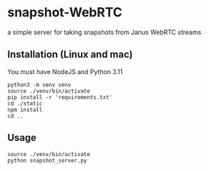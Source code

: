 # snapshot-WebRTC
a simple server for taking snapshots from Janus WebRTC streams

## Installation (Linux and mac)
You must have NodeJS and Python 3.11
```
python3 -m venv venv
source ./venv/bin/activate
pip install -r 'requirements.txt'
cd ./static
npm install
cd ..
```
## Usage
```
source ./venv/bin/activate
python snapshot_server.py
```